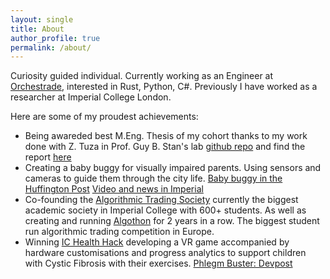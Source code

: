 ```yaml
---
layout: single
title: About
author_profile: true
permalink: /about/
---
```


Curiosity guided individual. Currently working as an Engineer at [Orchestrade](https://orchestrade.com), interested in Rust, Python, C#. Previously I have worked as a researcher at Imperial College London. 

Here are some of my proudest achievements:
* Being awareded best M.Eng. Thesis of my cohort thanks to my work done with Z. Tuza in Prof. Guy B. Stan's lab [github repo](https://github.com/samumartinf/ode_composer_py) and find the report [here](/assets/documents/SBL.pdf)
* Creating a baby buggy for visually impaired parents. Using sensors and cameras to guide them through the city life. [Baby buggy in the Huffington Post](https://www.huffingtonpost.co.uk/entry/blind-woman-buggy-sensors_uk_5acf6ca2e4b0ac383d74c561?utm_hp_ref=uk-parents) [Video and news in Imperial](https://www.imperial.ac.uk/news/185888/visually-impaired-inventors-dream-smart-baby-buggy/)
* Co-founding the [Algorithmic Trading Society](https://www.algosoc.com) currently the biggest academic society in Imperial College with 600+ students. As well as creating and running [Algothon](https://www.algothon.org)  for 2 years in a row. The biggest student run algorithmic trading competition in Europe.
* Winning [IC Health Hack](https://www.healthhack.org) developing a VR game accompanied by hardware customisations and progress analytics to support children with Cystic Fibrosis with their exercises. [Phlegm Buster: Devpost](https://devpost.com/software/phlegm-buster)